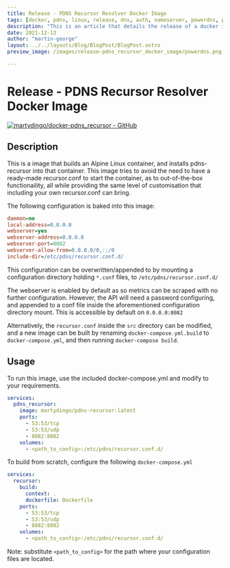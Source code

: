```yaml
---
title: Release - PDNS Recursor Resolver Docker Image
tags: [docker, pdns, linux, release, dns, auth, nameserver, powerdns, post]
description: "This is an article that details the release of a docker image for PDNS Recursive Resolver, for running PowerDNS Recursor in Docker"
date: 2021-12-13
author: "martin-george"
layout: ../../layouts/Blog/BlogPost/BlogPost.astro
preview_image: /images/release-pdns_recursor_docker_image/powerdns.png

---
```


# Release - PDNS Recursor Resolver Docker Image


[![martydingo/docker-pdns_recursor - GitHub](https://gh-card.dev/repos/martydingo/docker-pdns_recursor.svg?fullname=)](https://github.com/martydingo/docker-pdns_recursor)

## Description
This is a image that builds an Alpine Linux container, and installs pdns-recursor into that container. This image tries to avoid the need to have a ready-made recursor.conf to start the container, as to out-of-the-box functionaility, all while providing the same level of customisation that including your own recursor.conf can bring.

The following configuration is baked into this image:

```ini
daemon=no
local-address=0.0.0.0
webserver=yes
webserver-address=0.0.0.0
webserver-port=8082
webserver-allow-from=0.0.0.0/0,::/0
include-dir=/etc/pdns/recursor.conf.d/
```

This configuration can be overwritten/appended to by mounting a configuration directory holding `*.conf` files, to `/etc/pdns/recursor.conf.d/`

The webserver is enabled by default as so metrics can be scraped with no further configuration. However, the API will need a password configuring, and appended to a conf file inside the aforementioned configuration directory mount. This is accessible by default on `0.0.0.0:8082`

Alternatively, the `recursor.conf` inside the `src` directory can be modified, and a new image can be built by renaming `docker-compose.yml.build` to `docker-compose.yml`, and then running `docker-compose build`.

## Usage
To run this image, use the included docker-compose.yml and modify to your requirements.

```yaml
services:
  pdns_recursor:
    image: martydingo/pdns-recursor:latest
    ports:
      - 53:53/tcp
      - 53:53/udp
      - 8082:8082
    volumes:
      - <path_to_config>:/etc/pdns/recursor.conf.d/
```

To build from scratch, configure the following `docker-compose.yml`

```yaml
services:
  recursor:
    build:
      context: .
      dockerfile: Dockerfile
    ports:
      - 53:53/tcp
      - 53:53/udp
      - 8082:8082
    volumes:
      - <path_to_config>:/etc/pdns/recursor.conf.d/
```

Note: substitute `<path_to_config>` for the path where your configuration files are located.
